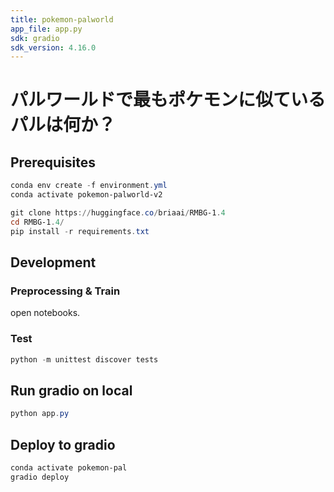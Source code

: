 ```yaml
---
title: pokemon-palworld
app_file: app.py
sdk: gradio
sdk_version: 4.16.0
---
```

# パルワールドで最もポケモンに似ているパルは何か？

## Prerequisites

```powershell
conda env create -f environment.yml
conda activate pokemon-palworld-v2

git clone https://huggingface.co/briaai/RMBG-1.4
cd RMBG-1.4/
pip install -r requirements.txt
```

## Development

### Preprocessing & Train

open notebooks.

### Test
```powershell
python -m unittest discover tests
```

## Run gradio on local

```powershell
python app.py
```

## Deploy to gradio

```powershell
conda activate pokemon-pal
gradio deploy
```
